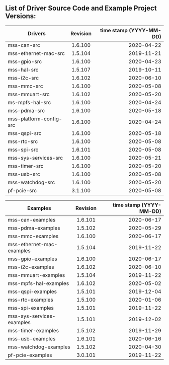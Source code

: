 ## List of Driver Source Code and Example Project Versions:



| Drivers | Revision | time stamp (YYYY-MM-DD) |
|----------|:-------------------:|------:|
| mss-can-src | 1.6.100 | 2020-04-22 |
| mss-ethernet-mac-src | 1.5.104 | 2019-11-21 |
| mss-gpio-src | 1.6.100 | 2020-04-23 |
| mss-hal-src | 1.5.107 | 2019-10-11 |
| mss-i2c-src | 1.6.102 | 2020-06-10 | 
| mss-mmc-src | 1.6.100 | 2020-05-08 |
| mss-mmuart-src | 1.6.102 | 2020-05-20 |
| ms-mpfs-hal-src | 1.6.100 | 2020-04-24 |
| mss-pdma-src | 1.6.100 | 2020-05-18 |
| mss-platform-config-src | 1.6.100 | 2020-04-24 |
| mss-qspi-src | 1.6.100 | 2020-05-18 |
| mss-rtc-src | 1.6.100 | 2020-05-08 |
| mss-spi-src | 1.6.101 | 2020-05-08 |
| mss-sys-services-src | 1.6.100 | 2020-05-21 |
| mss-timer-src | 1.6.100 | 2020-05-20 |
| mss-usb-src | 1.6.100 | 2020-05-08 |
| mss-watchdog-src | 1.6.100 | 2020-05-20 |
| pf-pcie-src | 3.1.100 | 2020-05-08 |

| Examples | Revision | time stamp (YYYY-MM-DD) |
|----------|:-------------:|------:|
| mss-can-examples | 1.6.101 | 2020-06-17 | 
| mss-pdma-examples | 1.5.102 | 2020-05-29 |
| mss-mmc-examples | 1.6.100 | 2020-06-17 | 
| mss-ethernet-mac-examples | 1.5.104 | 2019-11-22 |
| mss-gpio-examples | 1.6.100 | 2020-06-17 | 
| mss-i2c-examples | 1.6.102 | 2020-06-10 | 
| mss-mmuart-examples | 1.5.104 | 2019-11-22 |
| mss-mpfs-hal-examples | 1.6.102 | 2020-05-02 |
| mss-qspi-examples | 1.5.101 | 2019-12-04 |
| mss-rtc-examples | 1.5.100 | 2020-01-06 |
| mss-spi-examples | 1.5.101 | 2019-11-22 |
| mss-sys-services-examples | 1.5.101 | 2019-12-02 |
| mss-timer-examples | 1.5.102 | 2019-11-29 |
| mss-usb-examples | 1.6.101 | 2020-06-16 | 
| mss-watchdog-examples | 1.5.102 | 2020-04-30 |
| pf-pcie-examples | 3.0.101 | 2019-11-22 |